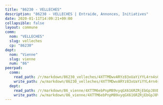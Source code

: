```yaml
---
title: "86230 - VELLECHES"
description: "86230 - VELLECHES | Entraide, Annonces, Initiatives"
date: 2020-01-11T14:09:21+09:00
collapsible: false
layout: commune
comm:
  nom: "VELLECHES"
  slug: velleches
  cp: "86230"
dept:
  nom: "Vienne"
  slug: vienne
  num: "86"
peerpad:
  comm:
    read_path: /r/markdown/86230_velleches/4XTTMDwvARYz83xUaYiYYL4rn4sGhnPAofC2KoyM5StdW6aF3
    write_path: /w/markdown/86230_velleches/4XTTMDwvARYz83xUaYiYYL4rn4sGhnPAofC2KoyM5StdW6aF3-K3TgV3nr12LZs8NRwaanEJbi7e3Kwn3TJ2SbseosFarFHaZvu3DTWRQLFKYHQ4W5gQ7bhBWozz61yuAhueZzkeEtSksxsCLq98ux4ahyD9xb3Q4CcKSxqNHJD4zCXnBw2nXBfFYV
  dept:
    read_path: /r/markdown/86_vienne/4XTTM6ebPnpM89vyqGX616RZRjEbGpJ8VDNVdSCrMHCb86ALN
    write_path: /w/markdown/86_vienne/4XTTM6ebPnpM89vyqGX616RZRjEbGpJ8VDNVdSCrMHCb86ALN-K3TgUEmU2PzobkNvYrNtR4DXtgm1qYeknzdEZmszmUFpRSMDjV62q8xZv1nUQEJqGnnT9H399N9TnzZMyT3rgAM3pHPbqGxVD33vWNzCSkbf2kxHwBfenpixiJuwbWaCBERwmNeA
---
```


